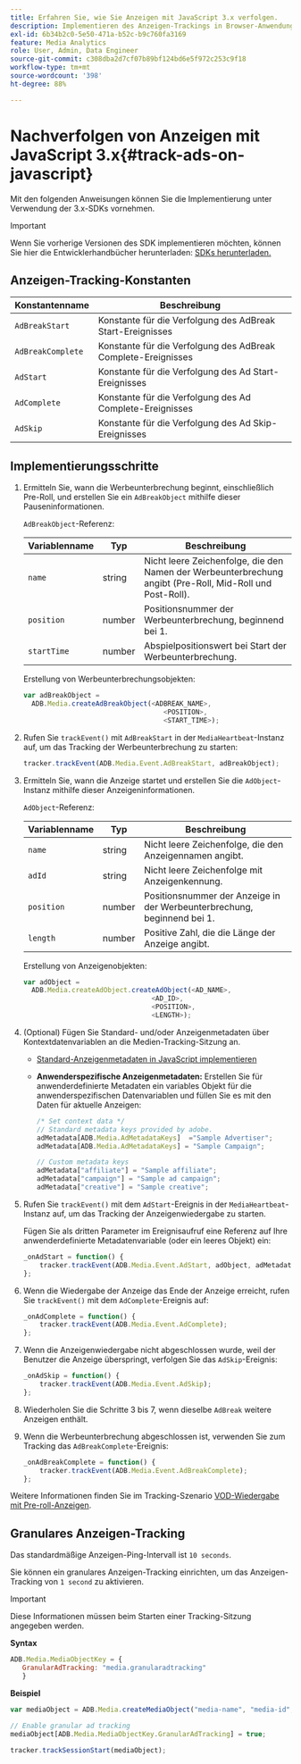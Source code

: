 ```yaml
---
title: Erfahren Sie, wie Sie Anzeigen mit JavaScript 3.x verfolgen.
description: Implementieren des Anzeigen-Trackings in Browser-Anwendungen (JS) mit dem Media SDK.
exl-id: 6b34b2c0-5e50-471a-b52c-b9c760fa3169
feature: Media Analytics
role: User, Admin, Data Engineer
source-git-commit: c308dba2d7cf07b89bf124bd6e5f972c253c9f18
workflow-type: tm+mt
source-wordcount: '398'
ht-degree: 88%

---
```


# Nachverfolgen von Anzeigen mit JavaScript 3.x{#track-ads-on-javascript}

Mit den folgenden Anweisungen können Sie die Implementierung unter Verwendung der 3.x-SDKs vornehmen.

>[!IMPORTANT]
>
>Wenn Sie vorherige Versionen des SDK implementieren möchten, können Sie hier die Entwicklerhandbücher herunterladen: [SDKs herunterladen.](/help/getting-started/download-sdks.md)

## Anzeigen-Tracking-Konstanten

| Konstantenname | Beschreibung   |
|---|---|
| `AdBreakStart` | Konstante für die Verfolgung des AdBreak Start-Ereignisses |
| `AdBreakComplete` | Konstante für die Verfolgung des AdBreak Complete-Ereignisses |
| `AdStart` | Konstante für die Verfolgung des Ad Start-Ereignisses |
| `AdComplete` | Konstante für die Verfolgung des Ad Complete-Ereignisses |
| `AdSkip` | Konstante für die Verfolgung des Ad Skip-Ereignisses |

## Implementierungsschritte

1. Ermitteln Sie, wann die Werbeunterbrechung beginnt, einschließlich Pre-Roll, und erstellen Sie ein `AdBreakObject` mithilfe dieser Pauseninformationen.

   `AdBreakObject`-Referenz:

   | Variablenname | Typ | Beschreibung |
   | --- | --- | --- |
   | `name` | string | Nicht leere Zeichenfolge, die den Namen der Werbeunterbrechung angibt (Pre-Roll, Mid-Roll und Post-Roll). |
   | `position` | number | Positionsnummer der Werbeunterbrechung, beginnend bei 1. |
   | `startTime` | number | Abspielpositionswert bei Start der Werbeunterbrechung. |

   Erstellung von Werbeunterbrechungsobjekten:

   ```js
   var adBreakObject =
     ADB.Media.createAdBreakObject(<ADBREAK_NAME>,
                                      <POSITION>,
                                      <START_TIME>);
   ```

1. Rufen Sie `trackEvent()` mit `AdBreakStart` in der `MediaHeartbeat`-Instanz auf, um das Tracking der Werbeunterbrechung zu starten:

   ```js
   tracker.trackEvent(ADB.Media.Event.AdBreakStart, adBreakObject);
   ```

1. Ermitteln Sie, wann die Anzeige startet und erstellen Sie die `AdObject`-Instanz mithilfe dieser Anzeigeninformationen.

   `AdObject`-Referenz:

   | Variablenname | Typ | Beschreibung |
   | --- | --- | --- |
   | `name` | string | Nicht leere Zeichenfolge, die den Anzeigennamen angibt. |
   | `adId` | string | Nicht leere Zeichenfolge mit Anzeigenkennung. |
   | `position` | number | Positionsnummer der Anzeige in der Werbeunterbrechung, beginnend bei 1. |
   | `length` | number | Positive Zahl, die die Länge der Anzeige angibt. |

   Erstellung von Anzeigenobjekten:

   ```js
   var adObject =
     ADB.Media.createAdObject.createAdObject(<AD_NAME>,
                                   <AD_ID>,
                                   <POSITION>,
                                   <LENGTH>);
   ```

1. (Optional) Fügen Sie Standard- und/oder Anzeigenmetadaten über Kontextdatenvariablen an die Medien-Tracking-Sitzung an.

   * [Standard-Anzeigenmetadaten in JavaScript implementieren](/help/use-cases/track-ads/impl-std-ad-metadata/impl-std-ad-md-js/impl-std-ad-metadata-js3.md)
   * **Anwenderspezifische Anzeigenmetadaten:** Erstellen Sie für anwenderdefinierte Metadaten ein variables Objekt für die anwenderspezifischen Datenvariablen und füllen Sie es mit den Daten für aktuelle Anzeigen:

     ```js
     /* Set context data */
     // Standard metadata keys provided by adobe.
     adMetadata[ADB.Media.AdMetadataKeys]  ="Sample Advertiser";
     adMetadata[ADB.Media.AdMetadataKeys] = "Sample Campaign";
     
     // Custom metadata keys
     adMetadata["affiliate"] = "Sample affiliate";
     adMetadata["campaign"] = "Sample ad campaign";
     adMetadata["creative"] = "Sample creative";
     ```

1. Rufen Sie `trackEvent()` mit dem `AdStart`-Ereignis in der `MediaHeartbeat`-Instanz auf, um das Tracking der Anzeigenwiedergabe zu starten.

   Fügen Sie als dritten Parameter im Ereignisaufruf eine Referenz auf Ihre anwenderdefinierte Metadatenvariable (oder ein leeres Objekt) ein:

   ```js
   _onAdStart = function() {
       tracker.trackEvent(ADB.Media.Event.AdStart, adObject, adMetadata);
   };
   ```

1. Wenn die Wiedergabe der Anzeige das Ende der Anzeige erreicht, rufen Sie `trackEvent()` mit dem `AdComplete`-Ereignis auf:

   ```js
   _onAdComplete = function() {
       tracker.trackEvent(ADB.Media.Event.AdComplete);
   };
   ```

1. Wenn die Anzeigenwiedergabe nicht abgeschlossen wurde, weil der Benutzer die Anzeige überspringt, verfolgen Sie das `AdSkip`-Ereignis:

   ```js
   _onAdSkip = function() {
       tracker.trackEvent(ADB.Media.Event.AdSkip);
   };
   ```

1. Wiederholen Sie die Schritte 3 bis 7, wenn dieselbe `AdBreak` weitere Anzeigen enthält.
1. Wenn die Werbeunterbrechung abgeschlossen ist, verwenden Sie zum Tracking das `AdBreakComplete`-Ereignis:

   ```js
   _onAdBreakComplete = function() {
       tracker.trackEvent(ADB.Media.Event.AdBreakComplete);
   };
   ```

Weitere Informationen finden Sie im Tracking-Szenario [VOD-Wiedergabe mit Pre-roll-Anzeigen](/help/use-cases/tracking-scenarios/vod-preroll-ads.md).

## Granulares Anzeigen-Tracking

Das standardmäßige Anzeigen-Ping-Intervall ist `10 seconds`.

Sie können ein granulares Anzeigen-Tracking einrichten, um das Anzeigen-Tracking von `1 second` zu aktivieren.

>[!IMPORTANT]
>
>Diese Informationen müssen beim Starten einer Tracking-Sitzung angegeben werden.



**Syntax**

```javascript
ADB.Media.MediaObjectKey = {
   GranularAdTracking: "media.granularadtracking"
   }
```

**Beispiel**

```javascript
var mediaObject = ADB.Media.createMediaObject("media-name", "media-id", 60, ADB.Media.StreamType.VOD, ADB.Media.MediaType.Video);

// Enable granular ad tracking
mediaObject[ADB.Media.MediaObjectKey.GranularAdTracking] = true;

tracker.trackSessionStart(mediaObject);
```

